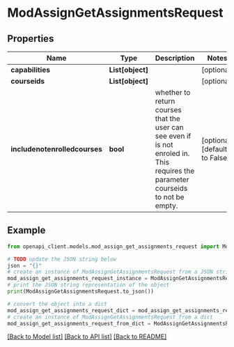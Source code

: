 # ModAssignGetAssignmentsRequest


## Properties

Name | Type | Description | Notes
------------ | ------------- | ------------- | -------------
**capabilities** | **List[object]** |  | [optional] 
**courseids** | **List[object]** |  | [optional] 
**includenotenrolledcourses** | **bool** | whether to return courses that the user can see                                                                     even if is not enroled in. This requires the parameter courseids                                                                     to not be empty. | [optional] [default to False]

## Example

```python
from openapi_client.models.mod_assign_get_assignments_request import ModAssignGetAssignmentsRequest

# TODO update the JSON string below
json = "{}"
# create an instance of ModAssignGetAssignmentsRequest from a JSON string
mod_assign_get_assignments_request_instance = ModAssignGetAssignmentsRequest.from_json(json)
# print the JSON string representation of the object
print(ModAssignGetAssignmentsRequest.to_json())

# convert the object into a dict
mod_assign_get_assignments_request_dict = mod_assign_get_assignments_request_instance.to_dict()
# create an instance of ModAssignGetAssignmentsRequest from a dict
mod_assign_get_assignments_request_from_dict = ModAssignGetAssignmentsRequest.from_dict(mod_assign_get_assignments_request_dict)
```
[[Back to Model list]](../README.md#documentation-for-models) [[Back to API list]](../README.md#documentation-for-api-endpoints) [[Back to README]](../README.md)


